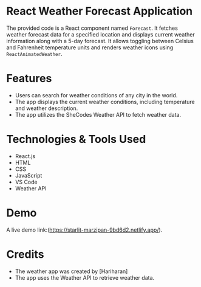# React Weather Forecast Application

The provided code is a React component named `Forecast`. It fetches weather forecast data for a specified location and displays current weather information along with a 5-day forecast. It allows toggling between Celsius and Fahrenheit temperature units and renders weather icons using `ReactAnimatedWeather`.

# Features

- Users can search for weather conditions of any city in the world.
- The app displays the current weather conditions, including temperature and weather description.
- The app utilizes the SheCodes Weather API to fetch weather data.

# Technologies & Tools Used

- React.js
- HTML
- CSS
- JavaScript
- VS Code
- Weather API

# Demo

A live demo link:(https://starlit-marzipan-9bd6d2.netlify.app/).

# Credits

- The weather app was created by [Hariharan]
- The app uses the Weather API to retrieve weather data.
